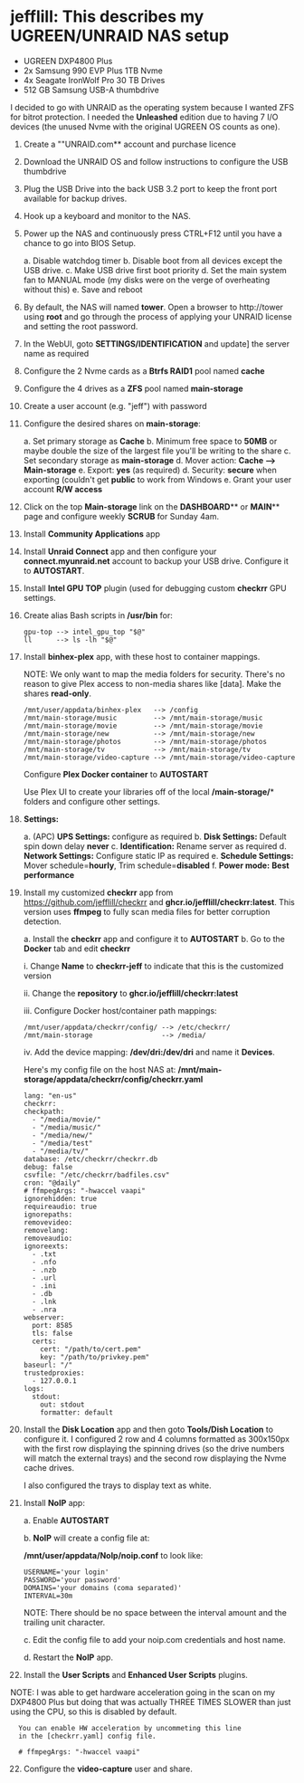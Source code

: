 # jefflill: This describes my UGREEN/UNRAID NAS setup

* UGREEN DXP4800 Plus
* 2x Samsung 990 EVP Plus 1TB Nvme
* 4x Seagate IronWolf Pro 30 TB Drives
* 512 GB Samsung USB-A thumbdrive

I decided to go with UNRAID as the operating system because
I wanted ZFS for bitrot protection.  I needed the **Unleashed**
edition due to having 7 I/O devices (the unused Nvme with the
original UGREEN OS counts as one).

1. Create a ""UNRAID.com** account and purchase licence

2. Download the UNRAID OS and follow instructions to
   configure the USB thumbdrive

3. Plug the USB Drive into the back USB 3.2 port to
   keep the front port available for backup drives.

3. Hook up a keyboard and monitor to the NAS.

4. Power up the NAS and continuously press CTRL+F12
   until you have a chance to go into BIOS Setup.

   a. Disable watchdog timer
   b. Disable boot from all devices except the USB drive.
   c. Make USB drive first boot priority
   d. Set the main system fan to MANUAL mode (my disks
      were on the verge of overheating without this)
   e. Save and reboot

5. By default, the NAS will named **tower**.  Open a browser
   to http://tower using **root** and go through the
   process of applying your UNRAID license and setting
   the root password.

6. In the WebUI, goto **SETTINGS/IDENTIFICATION** and update]
   the server name as required

7. Configure the 2 Nvme cards as a **Btrfs RAID1** pool
   named **cache**

8. Configure the 4 drives as a **ZFS** pool named **main-storage**

9. Create a user account (e.g. "jeff") with password

10. Configure the desired shares on **main-storage**:

    a. Set primary storage as **Cache**
    b. Minimum free space to **50MB** or maybe double the size
       of the largest file you'll be writing to the share
    c. Set secondary storage as **main-storage**
    d. Mover action: **Cache --> Main-storage**
    e. Export: **yes** (as required)
    d. Security: **secure** when exporting (couldn't get
      **public** to work from Windows
    e. Grant your user account **R/W access**

11. Click on the top **Main-storage** link on the **DASHBOARD**** or 
    **MAIN**** page and configure weekly **SCRUB**  for Sunday 4am.

12. Install **Community Applications** app

13. Install **Unraid Connect** app and then configure your
    **connect.myunraid.net** account to backup your USB
    drive.  Configure it to **AUTOSTART**.

14. Install **Intel GPU TOP** plugin (used for debugging
    custom **checkrr** GPU settings.

15. Create alias Bash scripts in **/usr/bin** for:
    
    ```
    gpu-top --> intel_gpu_top "$@"
    ll      --> ls -lh "$@"
    ```

16. Install **binhex-plex** app, with these host to container
    mappings.
    
    NOTE: We only want to map the media folders for security.
          There's no reason to give Plex access to non-media
          shares like [data].  Make the shares **read-only**.

    ```
    /mnt/user/appdata/binhex-plex   --> /config
    /mnt/main-storage/music         --> /mnt/main-storage/music
    /mnt/main-storage/movie         --> /mnt/main-storage/movie
    /mnt/main-storage/new           --> /mnt/main-storage/new
    /mnt/main-storage/photos        --> /mnt/main-storage/photos
    /mnt/main-storage/tv            --> /mnt/main-storage/tv
    /mnt/main-storage/video-capture --> /mnt/main-storage/video-capture
    ```

    Configure **Plex Docker container** to **AUTOSTART**
    
    Use Plex UI to create your libraries off of the local
    **/main-storage/*** folders and configure other settings.

17. **Settings:**

    a. (APC) **UPS Settings:** configure as required
    b. **Disk Settings:** Default spin down delay **never**
    c. **Identification:** Rename server as required
    d. **Network Settings:** Configure static IP as required
    e. **Schedule Settings:** Mover schedule=**hourly**,
       Trim schedule=**disabled**
    f. **Power mode:** **Best performance**

18. Install my customized **checkrr** app from 
    https://github.com/jefflill/checkrr and 
    **ghcr.io/jefflill/checkrr:latest**.  This version
    uses **ffmpeg** to fully scan media files for
    better corruption detection.

    a. Install the **checkrr** app and configure it to **AUTOSTART**
    b. Go to the **Docker** tab and edit **checkrr**

       i. Change **Name** to **checkrr-jeff** to indicate
          that this is the customized version

       ii. Change the **repository** to **ghcr.io/jefflill/checkrr:latest**

       iii. Configure Docker host/container path mappings:
       ```
       /mnt/user/appdata/checkrr/config/ --> /etc/checkrr/
       /mnt/main-storage                 --> /media/
       ```

       iv. Add the device mapping: **/dev/dri:/dev/dri** and name
           it **Devices**.

      Here's my config file on the host NAS at:
      **/mnt/main-storage/appdata/checkrr/config/checkrr.yaml**
      ```
      lang: "en-us"
      checkrr:
      checkpath: 
        - "/media/movie/"
        - "/media/music/"
        - "/media/new/"
        - "/media/test"
        - "/media/tv/"
      database: /etc/checkrr/checkrr.db
      debug: false
      csvfile: "/etc/checkrr/badfiles.csv"
      cron: "@daily"
      # ffmpegArgs: "-hwaccel vaapi"
      ignorehidden: true
      requireaudio: true
      ignorepaths:
      removevideo:
      removelang:
      removeaudio:
      ignoreexts:
        - .txt
        - .nfo
        - .nzb
        - .url
        - .ini
        - .db
        - .lnk
        - .nra
      webserver:
        port: 8585
        tls: false
        certs:
          cert: "/path/to/cert.pem"
          key: "/path/to/privkey.pem"
      baseurl: "/"
      trustedproxies:
        - 127.0.0.1
      logs:
        stdout:
          out: stdout
          formatter: default
      ```

19. Install the **Disk Location** app and then goto 
    **Tools/Dish Location** to configure it.  I configured
    2 row and 4 columns formatted as 300x150px with the
    first row displaying the spinning drives (so the drive
    numbers will match the external trays) and the second
    row displaying the Nvme cache drives.

    I also configured the trays to display text as white.

20. Install **NoIP** app:

    a. Enable **AUTOSTART**

    b. **NoIP** will create a config file at:

       **/mnt/user/appdata/NoIp/noip.conf** to look like:
       ```
       USERNAME='your login'
       PASSWORD='your password'
       DOMAINS='your domains (coma separated)'
       INTERVAL=30m
       ```

       NOTE: There should be no space between the interval
             amount and the trailing unit character.

    c. Edit the config file to add your noip.com credentials
       and host name.

    d. Restart the **NoIP** app.

21. Install the **User Scripts** and **Enhanced User Scripts** plugins.

NOTE: I was able to get hardware acceleration going in the scan
      on my DXP4800 Plus but doing that was actually THREE TIMES SLOWER
      than just using the CPU, so this is disabled by default.

      You can enable HW acceleration by uncommeting this line
      in the [checkrr.yaml] config file.

      # ffmpegArgs: "-hwaccel vaapi"

22. Configure the **video-capture** user and share.
